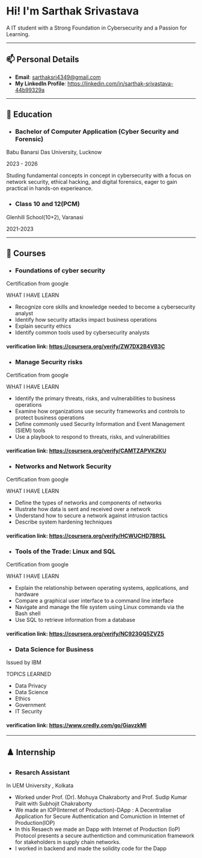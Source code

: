 

# Hi! I'm Sarthak Srivastava

A IT student with a Strong Foundation in Cybersecurity and a Passion for Learning.

---

## 📫 Personal Details

- **Email**: sarthaksri4349@gmail.com
- **My LinkedIn Profile**: https://linkedin.com/in/sarthak-srivastava-44b99329a

---

## 🏫 Education

- ### Bachelor of Computer Application (Cyber Security and Forensic)
Babu Banarsi Das University, Lucknow 

2023 - 2026

Studing fundamental concepts in concept in cybersecurity with a focus on network security, ethical hacking, and digital forensics, eager to gain practical in hands-on experieance.

- ### Class 10 and 12(PCM)
Glenhill School(10+2), Varanasi

2021-2023

---

## 📜 Courses

- ### Foundations of cyber security ### 
Certification from google

WHAT I HAVE LEARN
- Recognize core skills and knowledge needed to become a cybersecurity analyst
- Identify how security attacks impact business operations
- Explain security ethics
- Identify common tools used by cybersecurity analysts
#### verification link: https://coursera.org/verify/ZW7DX2B4VB3C ####

- ### Manage Security risks ###
Certification from google

WHAT I HAVE LEARN
- Identify the primary threats, risks, and vulnerabilities to business operations
- Examine how organizations use security frameworks and controls to protect business operations
- Define commonly used Security Information and Event Management (SIEM) tools
- Use a playbook to respond to threats, risks, and vulnerabilities
#### verification link: https://coursera.org/verify/CAMTZAPVKZKU ####

- ### Networks and Network Security ###
Certification from google

WHAT I HAVE LEARN
- Define the types of networks and components of networks
- Illustrate how data is sent and received over a network
- Understand how to secure a network against intrusion tactics
- Describe system hardening techniques
#### verification link: https://coursera.org/verify/HCWUCHD7BRSL ####

- ### Tools of the Trade: Linux and SQL ###
Certification from google

WHAT I HAVE LEARN
- Explain the relationship between operating systems, applications, and hardware
- Compare a graphical user interface to a command line interface
- Navigate and manage the file system using Linux commands via the Bash shell
- Use SQL to retrieve information from a database
#### verification link: https://coursera.org/verify/NC923GQ5ZVZ5 ####

- ### Data Science for Business ###
Issued by IBM

TOPICS LEARNED
- Data Privacy
- Data Science
- Ethics
- Government
- IT Security
#### verification link: https://www.credly.com/go/GiavzkMl ####
---

## ♟️ Internship

- ### Resarch Assistant
In UEM University , Kolkata

- Worked under Prof. (Dr). Mohuya Chakraborty and Prof. Sudip Kumar Palit with Subhojit Chakraborty
- We made an IOP(Internet of Production)-DApp : A Decentralise Application for Secure Authentication and Comuniction in Internet of Production(IOP)
- In this Resaech we made an Dapp with Internet of Production (IoP) Protocol presents a secure authentiction and communication framework for stakeholders in supply chain networks.
- I worked in backend and made the solidity code for the Dapp

